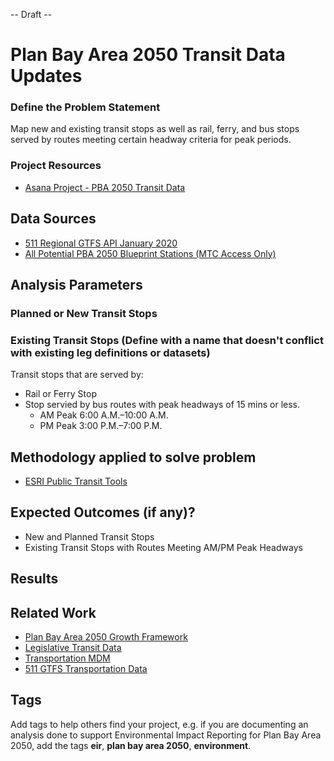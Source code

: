 -- Draft --

# Plan Bay Area 2050 Transit Data Updates

### Define the Problem Statement

Map new and existing transit stops as well as rail, ferry, and bus stops served by routes meeting certain headway criteria for peak periods. 

### Project Resources

- [Asana Project - PBA 2050 Transit Data](https://app.asana.com/0/229355710745434/1177953172585985) 

## Data Sources

- [511 Regional GTFS API January 2020](https://511.org/open-data/transit)
- [All Potential PBA 2050 Blueprint Stations (MTC Access Only)](https://mtcdrive.box.com/s/zn6geq8qtgh1gb88c28k1mdwbnlwfeg2)


## Analysis Parameters

### Planned or New Transit Stops

### Existing Transit Stops (Define with a name that doesn't conflict with existing leg definitions or datasets)

Transit stops that are served by:
- Rail or Ferry Stop
- Stop servied by bus routes with peak headways of 15 mins or less. 
	- AM Peak 6:00 A.M.–10:00 A.M.
	- PM Peak 3:00 P.M.–7:00 P.M. 




## Methodology applied to solve problem

- [ESRI Public Transit Tools](https://github.com/Esri/public-transit-tools)



## Expected Outcomes (if any)?

- New and Planned Transit Stops
- Existing Transit Stops with Routes Meeting AM/PM Peak Headways

## Results

## Related Work

- [Plan Bay Area 2050 Growth Framework](Plan-Bay-Area-2050-Growth-Framework)
- [Legislative Transit Data](https://github.com/BayAreaMetro/Data-Analysis-Projects/blob/master/legislative_transit_data.md)
- [Transportation MDM](https://github.com/BayAreaMetro/DataServices/tree/master/Project-Documentation/mdm/transportation-mdm)
- [511 GTFS Transportation Data](https://github.com/BayAreaMetro/DataServices/blob/master/Project-Documentation/mdm/transportation-mdm/511_GTFS.md)

## Tags

Add tags to help others find your project, e.g. if you are documenting an analysis done to support Environmental Impact Reporting for Plan Bay Area 2050, add the tags **eir**, **plan bay area 2050**, **environment**.
